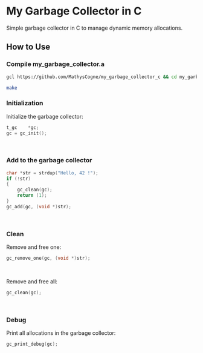 # My Garbage Collector in C

Simple garbage collector in C to manage dynamic memory allocations.

## How to Use

### Compile my_garbage_collector.a

```bash
gcl https://github.com/MathysCogne/my_garbage_collector_c && cd my_garbage_collector_c

make
```

### Initialization

Initialize the garbage collector:
```c
t_gc	*gc;
gc = gc_init();
```

</br>

### Add to the garbage collector

```c
char *str = strdup("Hello, 42 !");
if (!str)
{
	gc_clean(gc);
	return (1);
}
gc_add(gc, (void *)str);
```

</br>

### Clean

Remove and free one:
```c
gc_remove_one(gc, (void *)str);
```

</br>

Remove and free all:
```c
gc_clean(gc);
```

</br>

### Debug

Print all allocations in the garbage collector:
```c
gc_print_debug(gc);
```
